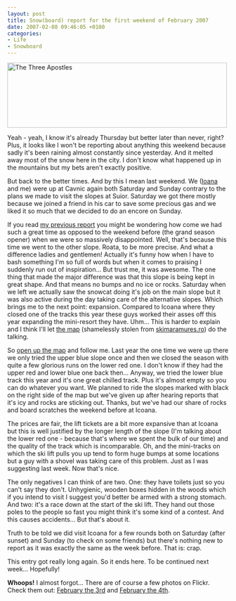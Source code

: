 ```yaml
---
layout: post
title: Snow(board) report for the first weekend of February 2007
date: 2007-02-08 09:46:05 +0100
categories:
- Life
- Snowboard
---
```

<img src="http://www.rusiczki.net/blog/blogpics/the_three_apostles.jpg" width="500" height="148" alt="The Three Apostles" class="image" />

Yeah - yeah, I know it's already Thursday but better later than never, right? Plus, it looks like I won't be reporting about anything this weekend because sadly it's been raining almost constantly since yesterday. And it melted away most of the snow here in the city. I don't know what happened up in the mountains but my bets aren't exactly positive.

But back to the better times. And by this I mean last weekend. We (<a href="http://www.flickr.com/photos/ioana/">Ioana</a> and me) were up at Cavnic again both Saturday and Sunday contrary to the plans we made to visit the slopes at Suior. Saturday we got there mostly because we joined a friend in his car to save some precious gas and we liked it so much that we decided to do an encore on Sunday.

If you read <a href="http://www.rusiczki.net/2007/01/28/cavnic-3-years-later/">my previous report</a> you might be wondering how come we had such a great time as opposed to the weekend before (the grand season opener) when we were so massively disappointed. Well, that's because this time we went to the other slope. Roata, to be more precise. And what a difference ladies and gentlemen! Actually it's funny how when I have to bash something I'm so full of words but when it comes to praising I suddenly run out of inspiration... But trust me, it was awesome. The one thing that made the major difference was that this slope is being kept in great shape. And that means no bumps and no ice or rocks. Saturday when we left we actually saw the snowcat doing it's job on the main slope but it was also active during the day taking care of the alternative slopes. Which brings me to the next point: expansion. Compared to Icoana where they closed one of the tracks this year these guys worked their asses off this year expanding the mini-resort they have. Uhm... This is harder to explain and I think I'll let <a href="http://www.rusiczki.net/blog/blogpics/map_of_the_slopes_at_roata.php" onclick="window.open('http://www.rusiczki.net/blog/blogpics/map_of_the_slopes_at_roata.php','popup','width=429,height=600,scrollbars=no,resizable=no,toolbar=no,directories=no,location=no,menubar=no,status=no,left=0,top=0'); return false">the map</a> (shamelessly stolen from <a href="http://www.skimaramures.ro">skimaramures.ro</a>) do the talking.

So <a href="http://www.rusiczki.net/blog/blogpics/map_of_the_slopes_at_roata.php" onclick="window.open('http://www.rusiczki.net/blog/blogpics/map_of_the_slopes_at_roata.php','popup','width=429,height=600,scrollbars=no,resizable=no,toolbar=no,directories=no,location=no,menubar=no,status=no,left=0,top=0'); return false">open up the map</a> and follow me. Last year the one time we were up there we only tried the upper blue slope once and then we closed the season with quite a few glorious runs on the lower red one. I don't know if they had the upper red and lower blue one back then... Anyway, we tried the lower blue track this year and it's one great chilled track. Plus it's almost empty so you can do whatever you want. We planned to ride the slopes marked with black on the right side of the map but we've given up after hearing reports that it's icy and rocks are sticking out. Thanks, but we've had our share of rocks and board scratches the weekend before at Icoana.

The prices are fair, the lift tickets are a bit more expansive than at Icoana but this is well justified by the longer length of the slope (I'm talking about the lower red one - because that's where we spent the bulk of our time) and the quality of the track which is incomparable. Oh, and the mini-tracks on which the ski lift pulls you up tend to form huge bumps at some locations but a guy with a shovel was taking care of this problem. Just as I was suggesting last week. Now that's nice.

The only negatives I can think of are two. One: they have toilets just so you can't say they don't. Unhygienic, wooden boxes hidden in the woods which if you intend to visit I suggest you'd better be armed with a strong stomach. And two: it's a race down at the start of the ski lift. They hand out those poles to the people so fast you might think it's some kind of a contest. And this causes accidents... But that's about it.

Truth to be told we did visit Icoana for a few rounds both on Saturday (after sunset) and Sunday (to check on some friends) but there's nothing new to report as it was exactly the same as the week before. That is: crap.

This entry got really long again. So it ends here. To be continued next week... Hopefully!

<strong>Whoops!</strong> I almost forgot... There are of course a few photos on Flickr. Check them out: <a href="http://www.flickr.com/photos/janos/archives/date-taken/2007/02/03/">February the 3rd</a> and <a href="http://www.flickr.com/photos/janos/archives/date-taken/2007/02/04/">February the 4th</a>.
